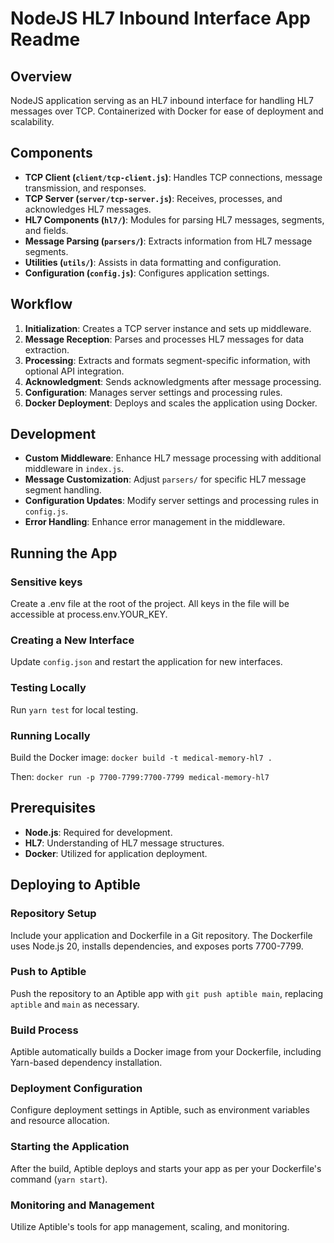 # NodeJS HL7 Inbound Interface App Readme

## Overview

NodeJS application serving as an HL7 inbound interface for handling HL7 messages over TCP. Containerized with Docker for ease of deployment and scalability.

## Components

- **TCP Client (`client/tcp-client.js`)**: Handles TCP connections, message transmission, and responses.
- **TCP Server (`server/tcp-server.js`)**: Receives, processes, and acknowledges HL7 messages.
- **HL7 Components (`hl7/`)**: Modules for parsing HL7 messages, segments, and fields.
- **Message Parsing (`parsers/`)**: Extracts information from HL7 message segments.
- **Utilities (`utils/`)**: Assists in data formatting and configuration.
- **Configuration (`config.js`)**: Configures application settings.

## Workflow

1. **Initialization**: Creates a TCP server instance and sets up middleware.
2. **Message Reception**: Parses and processes HL7 messages for data extraction.
3. **Processing**: Extracts and formats segment-specific information, with optional API integration.
4. **Acknowledgment**: Sends acknowledgments after message processing.
5. **Configuration**: Manages server settings and processing rules.
6. **Docker Deployment**: Deploys and scales the application using Docker.

## Development

- **Custom Middleware**: Enhance HL7 message processing with additional middleware in `index.js`.
- **Message Customization**: Adjust `parsers/` for specific HL7 message segment handling.
- **Configuration Updates**: Modify server settings and processing rules in `config.js`.
- **Error Handling**: Enhance error management in the middleware.

## Running the App

### Sensitive keys
Create a .env file at the root of the project. 
All keys in the file will be accessible at process.env.YOUR_KEY.

### Creating a New Interface
Update `config.json` and restart the application for new interfaces.

### Testing Locally
Run `yarn test` for local testing.

### Running Locally
Build the Docker image: `docker build -t medical-memory-hl7 .`

Then: `docker run -p 7700-7799:7700-7799 medical-memory-hl7`


## Prerequisites

- **Node.js**: Required for development.
- **HL7**: Understanding of HL7 message structures.
- **Docker**: Utilized for application deployment.

## Deploying to Aptible

### Repository Setup
Include your application and Dockerfile in a Git repository. The Dockerfile uses Node.js 20, installs dependencies, and exposes ports 7700-7799.

### Push to Aptible
Push the repository to an Aptible app with `git push aptible main`, replacing `aptible` and `main` as necessary.

### Build Process
Aptible automatically builds a Docker image from your Dockerfile, including Yarn-based dependency installation.

### Deployment Configuration
Configure deployment settings in Aptible, such as environment variables and resource allocation.

### Starting the Application
After the build, Aptible deploys and starts your app as per your Dockerfile's command (`yarn start`).

### Monitoring and Management
Utilize Aptible's tools for app management, scaling, and monitoring.
